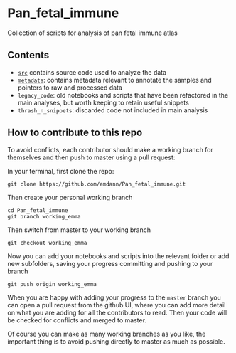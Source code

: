 # Pan_fetal_immune
Collection of scripts for analysis of pan fetal immune atlas

## Contents

<!-- * `notebooks`: working analysis notebooks
* `utils`: scripts with functions that are used in multiple notebooks
* `manual_annotation`: tables of refined annotations post-integration
* `legacy_code`: old notebooks and scripts that have been refactored in the main analyses, but worth keeping to retain useful snippets

 -->
* [`src`](https://github.com/emdann/Pan_fetal_immune/edit/master/src) contains source code used to analyze the data
* [`metadata`](https://github.com/emdann/Pan_fetal_immune/edit/master/metadata): contains metadata relevant to annotate the samples and pointers to raw and processed data
* `legacy_code`: old notebooks and scripts that have been refactored in the main analyses, but worth keeping to retain useful snippets
* `thrash_n_snippets`: discarded code not included in main analysis

## How to contribute to this repo

To avoid conflicts, each contributor should make a working branch for themselves and then push to master using a pull request:

In your terminal, first clone the repo:
```
git clone https://github.com/emdann/Pan_fetal_immune.git
```
Then create your personal working branch
```
cd Pan_fetal_immune
git branch working_emma
```
Then switch from master to your working branch
```
git checkout working_emma
```
Now you can add your notebooks and scripts into the relevant folder or add new subfolders, saving your progress committing and pushing to your branch
```
git push origin working_emma
```
When you are happy with adding your progress to the `master` branch you can open a pull request from the github UI, where you can add more detail on what you are adding for all the contributors to read. Then your code will be checked for conflicts and merged to master. 

Of course you can make as many working branches as you like, the important thing is to avoid pushing directly to master as much as possible.

<!-- ### Using issues

Another GitHub feature I find useful is using issues to keep track of what I am working on (example https://github.com/emdann/Pan_fetal_immune/issues/2). When I complete a task I can add a link to the relevant pull request and close the issue. I also use issues to add action items after meetings.

Feel free to do the same, or use issues to discuss ideas and problems (better to keep track than long email threads IMO). 
 -->





